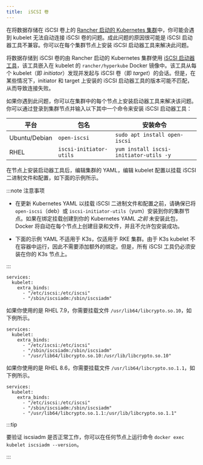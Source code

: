 ```yaml
---
title:  iSCSI 卷
---
```


在将数据存储在 iSCSI 卷上的 [Rancher 启动的 Kubernetes 集群](../../../../../pages-for-subheaders/launch-kubernetes-with-rancher.md)中，你可能会遇到 kubelet 无法自动连接 iSCSI 卷的问题。成此问题的原因很可能是 iSCSI 启动器工具不兼容。你可以在每个集群节点上安装 iSCSI 启动器工具来解决此问题。

将数据存储到 iSCSI 卷的由 Rancher 启动的 Kubernetes 集群使用 [iSCSI 启动器工具](http://www.open-iscsi.com/)，该工具嵌入在 kubelet 的 `rancher/hyperkube` Docker 镜像中。该工具从每个 kubelet（即 _initiator_）发现并发起与 iSCSI 卷（即 _target_）的会话。但是，在某些情况下，initiator 和 target 上安装的 iSCSI 启动器工具的版本可能不匹配，从而导致连接失败。

如果你遇到此问题，你可以在集群中的每个节点上安装启动器工具来解决该问题。你可以通过登录到集群节点并输入以下其中一个命令来安装 iSCSI 启动器工具：

| 平台 | 包名 | 安装命令 |
| ------------- | ----------------------- | -------------------------------------- |
| Ubuntu/Debian | `open-iscsi` | `sudo apt install open-iscsi` |
| RHEL | `iscsi-initiator-utils` | `yum install iscsi-initiator-utils -y` |


在节点上安装启动器工具后，编辑集群的 YAML，编辑 kubelet 配置以挂载 iSCSI 二进制文件和配置，如下面的示例所示。

:::note 注意事项

- 在更新 Kubernetes YAML 以挂载 iSCSI 二进制文件和配置之前，请确保已将 `open-iscsi`（deb）或 `iscsi-initiator-utils`（yum）安装到你的集群节点。如果在绑定挂载创建到你的 Kubernetes YAML _之前_ 未安装此包，Docker 将自动在每个节点上创建目录和文件，并且不允许包安装成功。

- 下面的示例 YAML 不适用于 K3s，仅适用于 RKE 集群。由于 K3s kubelet 不在容器中运行，因此不需要添加额外的绑定。但是，所有 iSCSI 工具仍必须安装在你的 K3s 节点上。

:::

```
services:
  kubelet:
    extra_binds:
      - "/etc/iscsi:/etc/iscsi"
      - "/sbin/iscsiadm:/sbin/iscsiadm"
```

如果你使用的是 RHEL 7.9，你需要挂载文件 `/usr/lib64/libcrypto.so.10`，如下例所示。

```
services:
  kubelet:
    extra_binds:
      - "/etc/iscsi:/etc/iscsi"
      - "/sbin/iscsiadm:/sbin/iscsiadm"
      - "/usr/lib64/libcrypto.so.10:/usr/lib/libcrypto.so.10"
```

如果你使用的是 RHEL 8.6，你需要挂载文件 `/usr/lib64/libcrypto.so.1.1`，如下例所示。

```
services:
  kubelet:
    extra_binds:
      - "/etc/iscsi:/etc/iscsi"
      - "/sbin/iscsiadm:/sbin/iscsiadm"
      - "/usr/lib64/libcrypto.so.1.1:/usr/lib/libcrypto.so.1.1"
```


:::tip

要验证 iscsiadm 是否正常工作，你可以在任何节点上运行命令 `docker exec kubelet iscsiadm --version`。

:::
